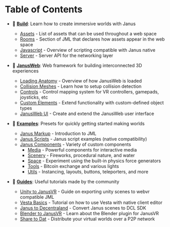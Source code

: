 # Table of Contents

- :wrench: [**Build**](https://janusvr.github.io/guide/#/build/README): Learn how to create immersive worlds with Janus
  - [Assets](https://janusvr.github.io/guide/#/build/assets) - List of assets that can be used throughout a web space
  - [Rooms](https://janusvr.github.io/guide/#/build/room) - Section of JML that declares how assets appear in the web space
  - [Javascript](https://janusvr.github.io/guide/#/build/javascript) - Overview of scripting compatible with Janus native
  - [Server](https://janusvr.github.io/guide/#/build/server) - Server API for the networking layer

- :mount_fuji: [**JanusWeb**](https://janusvr.github.io/guide/#/wiki/README): Web framework for building interconnected 3D experiences
  - [Loading Anatomy](https://janusvr.github.io/guide/#/wiki/anatomy) - Overview of how JanusWeb is loaded
  - [Collision Meshes](https://janusvr.github.io/guide/#/wiki/collisionmeshes) - Learn how to setup collision detection
  - [Controls](https://janusvr.github.io/guide/#/wiki/controls) - Control mapping system for VR controllers, gamepads, joysticks, etc
  - [Custom Elements](https://janusvr.github.io/guide/#/wiki/customelements) - Extend functionality with custom-defined object types
  - [JanusWeb UI](https://janusvr.github.io/guide/#/wiki/januswebui) - Create and extend the JanusWeb user interface

- :open_file_folder: [**Examples**](https://janusvr.github.io/guide/#/examples/README): Presets for quickly getting started making worlds
  - [Janus Markup](https://janusvr.github.io/guide/#/examples/markup) - Introduction to JML
  - [Janus Scripts](https://janusvr.github.io/guide/#/examples/scripts) - Janus script examples (native compatibility)
  - [Janus Components](https://janusvr.github.io/guide/#/examples/components?id=janus-custom-components) - Variety of custom components
    - [Media](https://janusvr.github.io/guide/#/examples/components?id=media) - Powerful components for interactive media
    - [Scenery](https://janusvr.github.io/guide/#/examples/components?id=scenery) - Fireworks, procedural nature, and water
    - [Space](https://janusvr.github.io/guide/#/examples/components?id=space) - Experiment using the built-in physics force generators
    - [Tools](https://janusvr.github.io/guide/#/examples/components?id=tools) - Bitcoin exchange and various lights
    - [Utils](https://janusvr.github.io/guide/#/examples/components?id=utils) - Instancing, layouts, buttons, teleporters, and more

- :notebook: [**Guides**](https://janusvr.github.io/guide/#/guide/README): Useful tutorials made by the community
  - [Unity to JanusVR](https://janusvr.github.io/guide/#/guide/unity) - Guide on exporting unity scenes to webvr compatible JML
  - [Vesta Basics](https://janusvr.github.io/guide/#/guide/vestabasics) - Tutorial on how to use Vesta with native client editor
  - [Janus to Decentraland](https://janusvr.github.io/guide/#/guide/dclconvert) - Convert Janus scenes to DCL SDK
  - [Blender to JanusVR](https://janusvr.github.io/guide/#/guide/firevr) - Learn about the Blender plugin for JanusVR
  - [Share to Dat](https://janusvr.github.io/guide/#/guide/dat) - Distribute your virtual worlds over a P2P network


